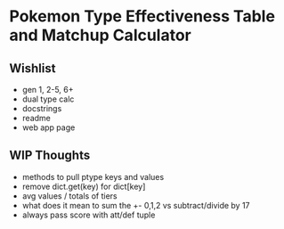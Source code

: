 # Pokemon Type Effectiveness Table and Matchup Calculator

## Wishlist

- gen 1, 2-5, 6+
- dual type calc
- docstrings
- readme
- web app page

## WIP Thoughts

- methods to pull ptype keys and values
- remove dict.get(key) for dict[key]
- avg values / totals of tiers
- what does it mean to sum the +- 0,1,2 vs subtract/divide by 17
- always pass score with att/def tuple
